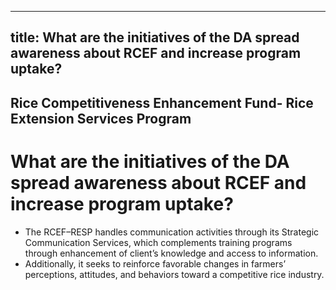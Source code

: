 --- 
 title: What are the initiatives of the DA spread awareness about RCEF and increase program uptake?
 ---

## Rice Competitiveness Enhancement Fund- Rice Extension Services Program

# What are the initiatives of the DA spread awareness about RCEF and increase program uptake?


 - The RCEF–RESP handles communication activities through its Strategic Communication Services, which complements training programs through enhancement of client’s knowledge and access to information. 
 - Additionally, it seeks to reinforce favorable changes in farmers’ perceptions, attitudes, and behaviors toward a competitive rice industry.
